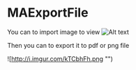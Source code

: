 # MAExportFile
 You can to import image to view
![Alt text](http://i.imgur.com/UXmzDs2.png "")

Then you can to export it to pdf or png file

![http://i.imgur.com/kTCbhFh.png "")

